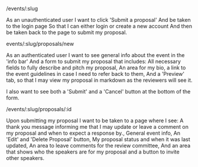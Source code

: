 /events/:slug

As an unauthenticated user
I want to click 'Submit a proposal'
And be taken to the login page
So that I can either login or create a new account
And then be taken back to the page to submit my proposal.

events/:slug/proposals/new

As an authenticated user
I want to see general info about the event in the 'info bar'
And a form to submit my proposal that includes:
All necessary fields to fully describe and pitch my proposal,
An area for my bio, a link to the event guidelines in case I need to refer back to them,
And a 'Preview' tab, so that I may view my proposal in markdown as the reviewers will see it.

I also want to see both a 'Submit' and a 'Cancel' button at the bottom of the form.

/events/:slug/proposals/:id

Upon submitting my proposal
I want to be taken to a page where I see:
A thank you message informing me that I may update or leave a comment on my proposal and when to expect a response by.,
General event info,
An 'Edit' and 'Delete Proposal' button,
My proposal status and when it was last updated,
An area to leave comments for the review committee,
And an area that shows who the speakers are for my proposal and a button to invite other speakers.
